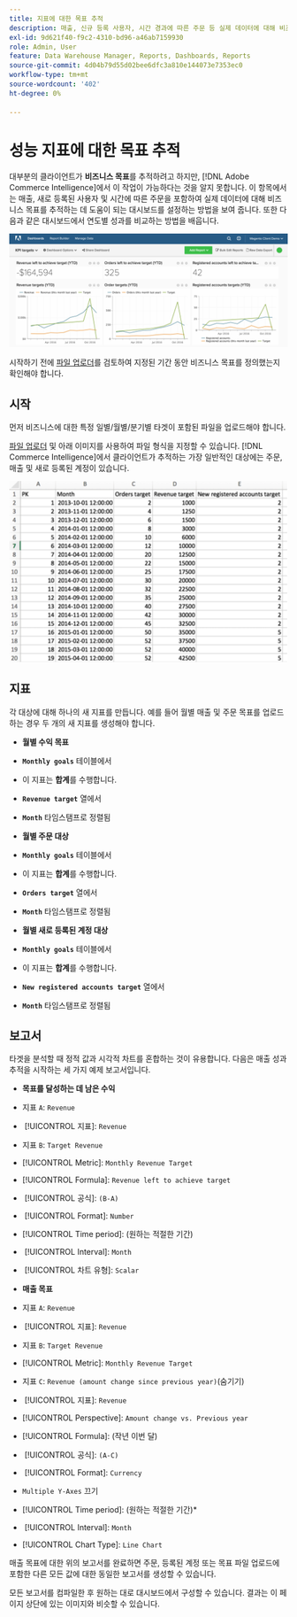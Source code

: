 ```yaml
---
title: 지표에 대한 목표 추적
description: 매출, 신규 등록 사용자, 시간 경과에 따른 주문 등 실제 데이터에 대해 비즈니스 목표를 추적하는 데 도움이 되는 대시보드를 설정하는 방법에 대해 알아봅니다.
exl-id: 9d621f40-f9c2-4310-bd96-a46ab7159930
role: Admin, User
feature: Data Warehouse Manager, Reports, Dashboards, Reports
source-git-commit: 4d04b79d55d02bee6dfc3a810e144073e7353ec0
workflow-type: tm+mt
source-wordcount: '402'
ht-degree: 0%

---
```


# 성능 지표에 대한 목표 추적

대부분의 클라이언트가 **비즈니스 목표**&#x200B;를 추적하려고 하지만, [!DNL Adobe Commerce Intelligence]에서 이 작업이 가능하다는 것을 알지 못합니다. 이 항목에서는 매출, 새로 등록된 사용자 및 시간에 따른 주문을 포함하여 실제 데이터에 대해 비즈니스 목표를 추적하는 데 도움이 되는 대시보드를 설정하는 방법을 보여 줍니다. 또한 다음과 같은 대시보드에서 연도별 성과를 비교하는 방법을 배웁니다.

![실제 지표 성능에 대한 목표 추적을 표시하는 대시보드](../../assets/Goals-_dashboard_2.png)

시작하기 전에 [파일 업로더](../importing-data/connecting-data/using-file-uploader.md)를 검토하여 지정된 기간 동안 비즈니스 목표를 정의했는지 확인해야 합니다.

## 시작

먼저 비즈니스에 대한 특정 일별/월별/분기별 타겟이 포함된 파일을 업로드해야 합니다.

[파일 업로더](../importing-data/connecting-data/using-file-uploader.md) 및 아래 이미지를 사용하여 파일 형식을 지정할 수 있습니다. [!DNL Commerce Intelligence]에서 클라이언트가 추적하는 가장 일반적인 대상에는 주문, 매출 및 새로 등록된 계정이 있습니다.

![목표 및 지표 추적을 위한 Excel 스프레드시트 템플릿](../../assets/Goals-_Excel.png)

## 지표

각 대상에 대해 하나의 새 지표를 만듭니다. 예를 들어 월별 매출 및 주문 목표를 업로드하는 경우 두 개의 새 지표를 생성해야 합니다.

* **월별 수익 목표**
* **`Monthly goals`** 테이블에서
* 이 지표는 **합계**&#x200B;를 수행합니다.
* **`Revenue target`** 열에서
* **`Month`** 타임스탬프로 정렬됨

* **월별 주문 대상**
* **`Monthly goals`** 테이블에서
* 이 지표는 **합계**&#x200B;를 수행합니다.
* **`Orders target`** 열에서
* **`Month`** 타임스탬프로 정렬됨

* **월별 새로 등록된 계정 대상**
* **`Monthly goals`** 테이블에서
* 이 지표는 **합계**&#x200B;를 수행합니다.
* **`New registered accounts target`** 열에서
* **`Month`** 타임스탬프로 정렬됨

## 보고서

타겟을 분석할 때 정적 값과 시각적 차트를 혼합하는 것이 유용합니다. 다음은 매출 성과 추적을 시작하는 세 가지 예제 보고서입니다.

* **목표를 달성하는 데 남은 수익**
* 지표 `A`: `Revenue`
* &#x200B;
  [!UICONTROL 지표]: `Revenue`

* 지표 `B`: `Target Revenue`
* [!UICONTROL Metric]: `Monthly Revenue Target`

* [!UICONTROL Formula]: `Revenue left to achieve target`
* &#x200B;
  [!UICONTROL 공식]: `(B-A)`
* &#x200B;
  [!UICONTROL Format]: `Number`

* [!UICONTROL Time period]: (원하는 적절한 기간)
* &#x200B;
  [!UICONTROL Interval]: `Month`
* &#x200B;
  [!UICONTROL 차트 유형]: `Scalar`

* **매출 목표**
* 지표 `A`: `Revenue`
* &#x200B;
  [!UICONTROL 지표]: `Revenue`

* 지표 `B`: `Target Revenue`
* [!UICONTROL Metric]: `Monthly Revenue Target`

* 지표 `C`: `Revenue (amount change since previous year)`(숨기기)
* &#x200B;
  [!UICONTROL 지표]: `Revenue`
* [!UICONTROL Perspective]: `Amount change vs. Previous year`

* [!UICONTROL Formula]: (작년 이번 달)
* &#x200B;
  [!UICONTROL 공식]: `(A-C)`
* &#x200B;
  [!UICONTROL Format]: `Currency`

* `Multiple Y-Axes` 끄기
* [!UICONTROL Time period]: (원하는 적절한 기간)*
* &#x200B;
  [!UICONTROL Interval]: `Month`
* [!UICONTROL Chart Type]: `Line Chart`

매출 목표에 대한 위의 보고서를 완료하면 주문, 등록된 계정 또는 목표 파일 업로드에 포함한 다른 모든 값에 대한 동일한 보고서를 생성할 수 있습니다.

모든 보고서를 컴파일한 후 원하는 대로 대시보드에서 구성할 수 있습니다. 결과는 이 페이지 상단에 있는 이미지와 비슷할 수 있습니다.
